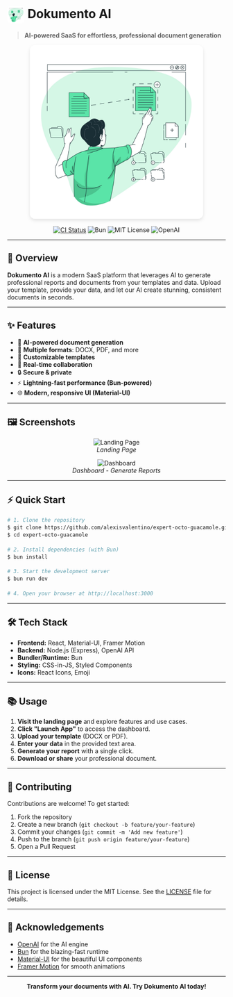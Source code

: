 # <img src="./assets/logo.jpg" alt="Dokumento AI Logo" width="40" height="40" style="vertical-align:middle; border-radius:8px; object-fit:cover;"> Dokumento AI

> **AI-powered SaaS for effortless, professional document generation**

<p align="center">
  <img src="./assets/logo.jpg" alt="Dokumento AI Banner" width="400" style="border-radius:12px; box-shadow: 0 4px 8px rgba(0,0,0,0.1);"/>
</p>

<p align="center">
  <a href="https://github.com/alexisvalentino/expert-octo-guacamole/actions"><img src="https://img.shields.io/github/actions/workflow/status/alexisvalentino/expert-octo-guacamole/ci.yml?branch=main&style=flat-square" alt="CI Status"></a>
  <img src="https://img.shields.io/badge/Built%20With-Bun-orange?style=flat-square" alt="Bun">
  <img src="https://img.shields.io/badge/License-MIT-blue.svg?style=flat-square" alt="MIT License">
  <img src="https://img.shields.io/badge/Made%20with-OpenAI-ff6b35?style=flat-square" alt="OpenAI">
</p>

---

## 🚀 Overview

**Dokumento AI** is a modern SaaS platform that leverages AI to generate professional reports and documents from your templates and data. Upload your template, provide your data, and let our AI create stunning, consistent documents in seconds.

---

## ✨ Features

- 🤖 **AI-powered document generation**
- 📄 **Multiple formats**: DOCX, PDF, and more
- 🎨 **Customizable templates**
- 👥 **Real-time collaboration**
- 🔒 **Secure & private**
- ⚡ **Lightning-fast performance (Bun-powered)**
- 🌐 **Modern, responsive UI (Material-UI)**

---

## 🖼️ Screenshots

<p align="center">
  <img src="https://imgur.com/8zQbQkT.png" alt="Landing Page" width="600"/>
  <br>
  <em>Landing Page</em>
</p>
<p align="center">
  <img src="https://imgur.com/6Q2Qw1A.png" alt="Dashboard" width="600"/>
  <br>
  <em>Dashboard - Generate Reports</em>
</p>

---

## ⚡ Quick Start

```bash
# 1. Clone the repository
$ git clone https://github.com/alexisvalentino/expert-octo-guacamole.git
$ cd expert-octo-guacamole

# 2. Install dependencies (with Bun)
$ bun install

# 3. Start the development server
$ bun run dev

# 4. Open your browser at http://localhost:3000
```

---

## 🛠️ Tech Stack

- **Frontend:** React, Material-UI, Framer Motion
- **Backend:** Node.js (Express), OpenAI API
- **Bundler/Runtime:** Bun
- **Styling:** CSS-in-JS, Styled Components
- **Icons:** React Icons, Emoji

---

## 📚 Usage

1. **Visit the landing page** and explore features and use cases.
2. **Click "Launch App"** to access the dashboard.
3. **Upload your template** (DOCX or PDF).
4. **Enter your data** in the provided text area.
5. **Generate your report** with a single click.
6. **Download or share** your professional document.

---

## 🤝 Contributing

Contributions are welcome! To get started:

1. Fork the repository
2. Create a new branch (`git checkout -b feature/your-feature`)
3. Commit your changes (`git commit -m 'Add new feature'`)
4. Push to the branch (`git push origin feature/your-feature`)
5. Open a Pull Request

---

## 📄 License

This project is licensed under the MIT License. See the [LICENSE](LICENSE) file for details.

---

## 🙏 Acknowledgements

- [OpenAI](https://openai.com/) for the AI engine
- [Bun](https://bun.sh/) for the blazing-fast runtime
- [Material-UI](https://mui.com/) for the beautiful UI components
- [Framer Motion](https://www.framer.com/motion/) for smooth animations

---

<p align="center">
  <b>Transform your documents with AI. Try Dokumento AI today!</b>
</p> 
